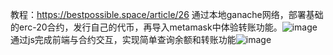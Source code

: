 教程：https://bestpossible.space/article/26
通过本地ganache网络，部署基础的erc-20合约，发行自己的代币，再导入metamask中体验转账功能。![image](https://github.com/user-attachments/assets/c9fb9837-9bea-41a3-9c5b-b0ac895c5712)
通过js完成前端与合约交互，实现简单查询余额和转账功能![image](https://github.com/user-attachments/assets/00276be5-08ce-48b9-995e-a5972482ede6)
